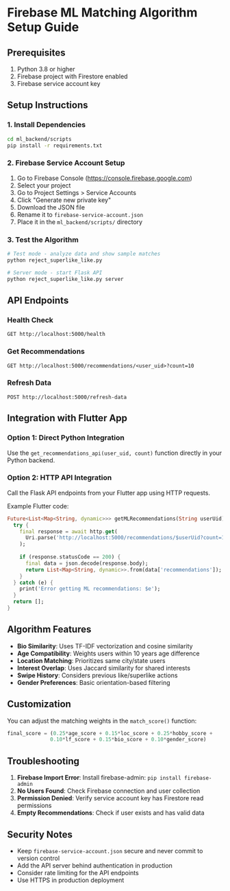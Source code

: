 # Firebase ML Matching Algorithm Setup Guide

## Prerequisites
1. Python 3.8 or higher
2. Firebase project with Firestore enabled
3. Firebase service account key

## Setup Instructions

### 1. Install Dependencies
```bash
cd ml_backend/scripts
pip install -r requirements.txt
```

### 2. Firebase Service Account Setup
1. Go to Firebase Console (https://console.firebase.google.com)
2. Select your project
3. Go to Project Settings > Service Accounts
4. Click "Generate new private key"
5. Download the JSON file
6. Rename it to `firebase-service-account.json`
7. Place it in the `ml_backend/scripts/` directory

### 3. Test the Algorithm
```bash
# Test mode - analyze data and show sample matches
python reject_superlike_like.py

# Server mode - start Flask API
python reject_superlike_like.py server
```

## API Endpoints

### Health Check
```
GET http://localhost:5000/health
```

### Get Recommendations
```
GET http://localhost:5000/recommendations/<user_uid>?count=10
```

### Refresh Data
```
POST http://localhost:5000/refresh-data
```

## Integration with Flutter App

### Option 1: Direct Python Integration
Use the `get_recommendations_api(user_uid, count)` function directly in your Python backend.

### Option 2: HTTP API Integration
Call the Flask API endpoints from your Flutter app using HTTP requests.

Example Flutter code:
```dart
Future<List<Map<String, dynamic>>> getMLRecommendations(String userUid) async {
  try {
    final response = await http.get(
      Uri.parse('http://localhost:5000/recommendations/$userUid?count=10'),
    );
    
    if (response.statusCode == 200) {
      final data = json.decode(response.body);
      return List<Map<String, dynamic>>.from(data['recommendations']);
    }
  } catch (e) {
    print('Error getting ML recommendations: $e');
  }
  return [];
}
```

## Algorithm Features

- **Bio Similarity**: Uses TF-IDF vectorization and cosine similarity
- **Age Compatibility**: Weights users within 10 years age difference
- **Location Matching**: Prioritizes same city/state users
- **Interest Overlap**: Uses Jaccard similarity for shared interests
- **Swipe History**: Considers previous like/superlike actions
- **Gender Preferences**: Basic orientation-based filtering

## Customization

You can adjust the matching weights in the `match_score()` function:
```python
final_score = (0.25*age_score + 0.15*loc_score + 0.25*hobby_score + 
              0.10*lf_score + 0.15*bio_score + 0.10*gender_score)
```

## Troubleshooting

1. **Firebase Import Error**: Install firebase-admin: `pip install firebase-admin`
2. **No Users Found**: Check Firebase connection and user collection
3. **Permission Denied**: Verify service account key has Firestore read permissions
4. **Empty Recommendations**: Check if user exists and has valid data

## Security Notes

- Keep `firebase-service-account.json` secure and never commit to version control
- Add the API server behind authentication in production
- Consider rate limiting for the API endpoints
- Use HTTPS in production deployment
